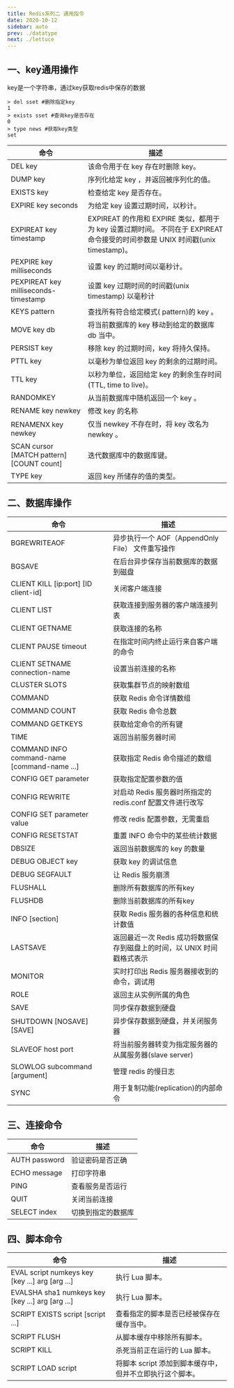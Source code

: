 ```yaml
---
title: Redis系列二 通用指令
date: 2020-10-12
sidebar: auto
prev: ./datatype
next: ./lettuce
---
```


## 一、key通用操作
key是一个字符串，通过key获取redis中保存的数据
```shell
> del sset #删除指定key
1
> exists sset #查询key是否存在
0
> type news #获取key类型
set
```

命令|描述
-|-
DEL key|该命令用于在 key 存在时删除 key。
DUMP key|序列化给定 key ，并返回被序列化的值。
EXISTS key|检查给定 key 是否存在。
EXPIRE key seconds|为给定 key 设置过期时间，以秒计。
EXPIREAT key timestamp|EXPIREAT 的作用和 EXPIRE 类似，都用于为 key 设置过期时间。 不同在于 EXPIREAT 命令接受的时间参数是 UNIX 时间戳(unix timestamp)。
PEXPIRE key milliseconds|设置 key 的过期时间以毫秒计。
PEXPIREAT key milliseconds-timestamp|设置 key 过期时间的时间戳(unix timestamp) 以毫秒计
KEYS pattern|查找所有符合给定模式( pattern)的 key 。
MOVE key db|将当前数据库的 key 移动到给定的数据库 db 当中。
PERSIST key|移除 key 的过期时间，key 将持久保持。
PTTL key|以毫秒为单位返回 key 的剩余的过期时间。
TTL key|以秒为单位，返回给定 key 的剩余生存时间(TTL, time to live)。
RANDOMKEY|从当前数据库中随机返回一个 key 。
RENAME key newkey|修改 key 的名称
RENAMENX key newkey|仅当 newkey 不存在时，将 key 改名为 newkey 。
SCAN cursor [MATCH pattern] [COUNT count]|迭代数据库中的数据库键。
TYPE key|返回 key 所储存的值的类型。


## 二、数据库操作
命令|描述
-|-
BGREWRITEAOF|异步执行一个 AOF（AppendOnly File） 文件重写操作
BGSAVE|在后台异步保存当前数据库的数据到磁盘
CLIENT KILL [ip:port] [ID client-id]|关闭客户端连接
CLIENT LIST|获取连接到服务器的客户端连接列表
CLIENT GETNAME|获取连接的名称
CLIENT PAUSE timeout|在指定时间内终止运行来自客户端的命令
CLIENT SETNAME connection-name|设置当前连接的名称
CLUSTER SLOTS|获取集群节点的映射数组
COMMAND|获取 Redis 命令详情数组
COMMAND COUNT|获取 Redis 命令总数
COMMAND GETKEYS|获取给定命令的所有键
TIME|返回当前服务器时间
COMMAND INFO command-name [command-name ...]|获取指定 Redis 命令描述的数组
CONFIG GET parameter|获取指定配置参数的值
CONFIG REWRITE|对启动 Redis 服务器时所指定的 redis.conf 配置文件进行改写
CONFIG SET parameter value|修改 redis 配置参数，无需重启
CONFIG RESETSTAT|重置 INFO 命令中的某些统计数据
DBSIZE|返回当前数据库的 key 的数量
DEBUG OBJECT key|获取 key 的调试信息
DEBUG SEGFAULT|让 Redis 服务崩溃
FLUSHALL|删除所有数据库的所有key
FLUSHDB|删除当前数据库的所有key
INFO [section]|获取 Redis 服务器的各种信息和统计数值
LASTSAVE|返回最近一次 Redis 成功将数据保存到磁盘上的时间，以 UNIX 时间戳格式表示
MONITOR|实时打印出 Redis 服务器接收到的命令，调试用
ROLE|返回主从实例所属的角色
SAVE|同步保存数据到硬盘
SHUTDOWN [NOSAVE] [SAVE]|异步保存数据到硬盘，并关闭服务器
SLAVEOF host port|将当前服务器转变为指定服务器的从属服务器(slave server)
SLOWLOG subcommand [argument]|管理 redis 的慢日志
SYNC|用于复制功能(replication)的内部命令

## 三、连接命令
命令|描述
-|-
AUTH password|验证密码是否正确
ECHO message|打印字符串
PING|查看服务是否运行
QUIT|关闭当前连接
SELECT index|切换到指定的数据库

## 四、脚本命令
命令|描述
-|-
EVAL script numkeys key [key ...] arg [arg ...] |执行 Lua 脚本。
EVALSHA sha1 numkeys key [key ...] arg [arg ...] |执行 Lua 脚本。
SCRIPT EXISTS script [script ...] |查看指定的脚本是否已经被保存在缓存当中。
SCRIPT FLUSH|从脚本缓存中移除所有脚本。
SCRIPT KILL|杀死当前正在运行的 Lua 脚本。
SCRIPT LOAD script|将脚本 script 添加到脚本缓存中，但并不立即执行这个脚本。